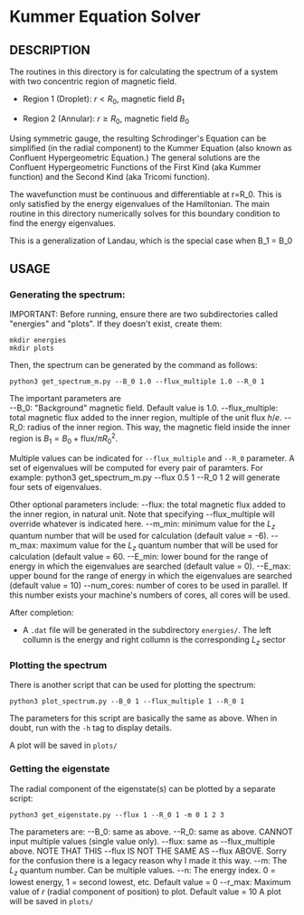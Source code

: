 # Kummer Equation Solver

## DESCRIPTION
The routines in this directory is for calculating the spectrum of a system with two concentric region of magnetic field.

- Region 1 (Droplet): $r < R_0$, magnetic field $B_1$

- Region 2 (Annular): $r \geq R_0$, magnetic field $B_0$

Using symmetric gauge, the resulting Schrodinger's Equation can be simplified (in the radial component) to the Kummer Equation (also known as Confluent Hypergeometric Equation.) The general solutions are the Confluent Hypergeometric Functions of the First Kind (aka Kummer function) and the Second Kind (aka Tricomi function).

The wavefunction must be continuous and differentiable at r=R_0. This is only satisfied by the energy eigenvalues of the Hamiltonian. The main routine in this directory numerically solves for this boundary condition to find the energy eigenvalues.

This is a generalization of Landau, which is the special case when B_1 = B_0

## USAGE

### Generating the spectrum:

IMPORTANT: Before running, ensure there are two subdirectories called "energies" and "plots". 
If they doesn't exist, create them:

	mkdir energies
	mkdir plots

Then, the spectrum can be generated by the command as follows:

	python3 get_spectrum_m.py --B_0 1.0 --flux_multiple 1.0 --R_0 1

The important parameters are 	
	--B_0: "Background" magnetic field. Default value is 1.0.
	--flux_multiple: total magnetic flux added to the inner region, multiple of the unit flux $h/e$.
	--R_0: radius of the inner region.
This way, the magnetic field inside the inner region is $B_1 = B_0+\text{flux}/π R_0^2$.

Multiple values can be indicated for `--flux_multiple` and `--R_0` parameter. A set of eigenvalues will be computed for every pair of paramters. For example:
	python3 get_spectrum_m.py --flux 0.5 1 --R_0 1 2
will generate four sets of eigenvalues.

Other optional parameters include:
	--flux: the total magnetic flux added to the inner region, in natural unit. Note that specifying --flux_multiple will override whatever is indicated here.
	--m_min: minimum value for the $L_z$ quantum number that will be used for calculation (default value = -6).
	--m_max: maximum value for the $L_z$ quantum number that will be used for calculation (default value = 60.
	--E_min: lower bound for the range of energy in which the eigenvalues are searched (default value = 0).
	--E_max: upper bound for the range of energy in which the eigenvalues are searched (default value = 10)
	--num_cores: number of cores to be used in parallel. If this number exists your machine's numbers of cores, all cores will be used.

After completion:
- A `.dat` file will be generated in the subdirectory `energies/`. The left collumn is the energy and right collumn is the corresponding $L_z$ sector

### Plotting the spectrum
There is another script that can be used for plotting the spectrum:

	python3 plot_spectrum.py --B_0 1 --flux_multiple 1 --R_0 1

The parameters for this script are basically the same as above. When in doubt, run with the `-h` tag to display details.

A plot will be saved in `plots/`

### Getting the eigenstate
The radial component of the eigenstate(s) can be plotted by a separate script:

	python3 get_eigenstate.py --flux 1 --R_0 1 -m 0 1 2 3

The parameters are:
	--B_0: same as above.
	--R_0: same as above. CANNOT input multiple values (single value only).
	--flux: same as --flux_multiple above. NOTE THAT THIS --flux IS NOT THE SAME AS --flux ABOVE. Sorry for the confusion there is a legacy reason why I made it this way.
	--m: The $L_z$ quantum number. Can be multiple values.
	--n: The energy index. 0 = lowest energy, 1 = second lowest, etc. Default value = 0
	--r_max: Maximum value of $r$ (radial component of position) to plot. Default value = 10
A plot will be saved in `plots/`
